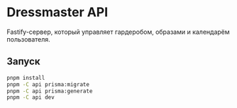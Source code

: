 # Dressmaster API

Fastify-сервер, который управляет гардеробом, образами и календарём пользователя.

## Запуск

```bash
pnpm install
pnpm -C api prisma:migrate
pnpm -C api prisma:generate
pnpm -C api dev
